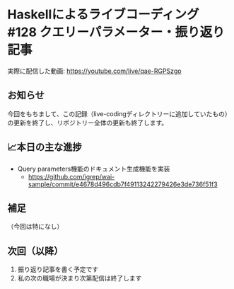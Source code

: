 # Haskellによるライブコーディング #128 クエリーパラメーター・振り返り記事

実際に配信した動画: <https://youtube.com/live/qae-RGPSzgo>

## お知らせ

今回をもちまして、この記録（live-codingディレクトリーに追加していたもの）の更新を終了し、リポジトリー全体の更新も終了します。

## 📈本日の主な進捗

- Query parameters機能のドキュメント生成機能を実装
    - <https://github.com/igrep/wai-sample/commit/e4678d496cdb7f49113242279426e3de736f51f3>

## 補足

（今回は特になし）

## 次回（以降）

1. 振り返り記事を書く予定です
1. 私の次の職場が決まり次第配信は終了します
